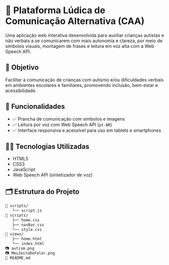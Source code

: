 # 🧩 Plataforma Lúdica de Comunicação Alternativa (CAA)

Uma aplicação web interativa desenvolvida para auxiliar crianças autistas e não verbais a se comunicarem com mais autonomia e clareza, por meio de símbolos visuais, montagem de frases e leitura em voz alta com a Web Speech API.

## 🎯 Objetivo

Facilitar a comunicação de crianças com autismo e/ou dificuldades verbais em ambientes escolares e familiares, promovendo inclusão, bem-estar e acessibilidade.

## 🧠 Funcionalidades

- ✅ Prancha de comunicação com símbolos e imagens
- ✅ Leitura por voz com Web Speech API (`pt-BR`)
- ✅ Interface responsiva e acessível para uso em tablets e smartphones

## 👩‍💻 Tecnologias Utilizadas

- HTML5
- CSS3
- JavaScript
- Web Speech API (sintetizador de voz)

## 🗂 Estrutura do Projeto

```bash
📁 scripts/
   └── script.js
📁 scripts/
   ├── home.css
   ├── navBar.css
   └── style.css
📁 views/
   ├── home.html
   └── index.html
📷 autism.png
📷 MeuJeitoDeFalar.png
📄 README.md
